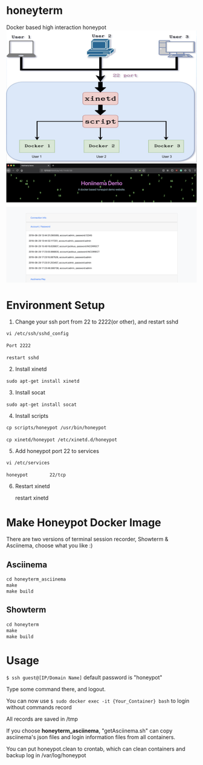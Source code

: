 # honeyterm
Docker based high interaction honeypot
![](README/honeyterm_illustration.png)
![](README/honeyterm_login.png)

# Environment Setup

1. Change your ssh port from 22 to 2222(or other), and restart sshd

```
vi /etc/ssh/sshd_config

Port 2222

restart sshd
```

2. Install xinetd

`sudo apt-get install xinetd`

3. Install socat

`sudo apt-get install socat`

4. Install scripts

```
cp scripts/honeypot /usr/bin/honeypot

cp xinetd/honeypot /etc/xinetd.d/honeypot
```

5. Add honeypot port 22 to services

```
vi /etc/services

honeypot        22/tcp
```

6. Restart xinetd

    restart xinetd


# Make Honeypot Docker Image

There are two versions of terminal session recorder, Showterm & Asciinema, choose what you like :)

## Asciinema

```
cd honeyterm_asciinema
make
make build
```

## Showterm

```
cd honeyterm
make
make build
```

# Usage

`$ ssh guest@[IP/Domain Name]` default password is "honeypot"

Type some command there, and logout.

You can now use `$ sudo docker exec -it {Your_Container} bash` to login without commands record

All records are saved in /tmp

If you choose **honeyterm_asciinema**, "getAsciinema.sh" can copy asciinema's json files and login information files from all containers.

You can put honeypot.clean to crontab, which can clean containers and backup log in /var/log/honeypot
